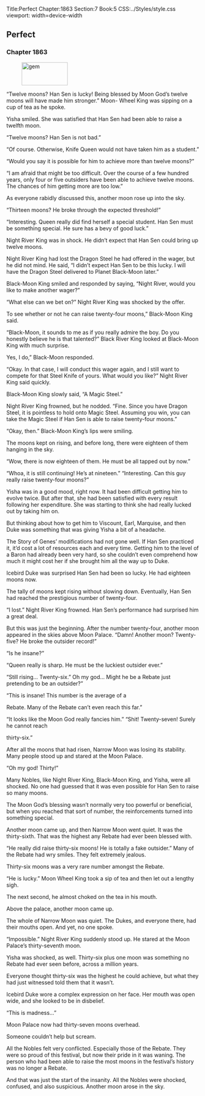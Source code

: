 Title:Perfect 
Chapter:1863 
Section:7 
Book:5 
CSS:../Styles/style.css 
viewport: width=device-width
  
## Perfect
### Chapter 1863 
<figure>
	<img src="../Images/gem.gif" alt="gem" id="gem" width="120" height="60" />
</figure>
  

  
  “Twelve moons? Han Sen is lucky! Being blessed by Moon God’s twelve moons will have made him stronger.” Moon- Wheel King was sipping on a cup of tea as he spoke.

Yisha smiled. She was satisfied that Han Sen had been able to raise a twelfth moon.

“Twelve moons? Han Sen is not bad.”

“Of course. Otherwise, Knife Queen would not have taken him as a student.”

“Would you say it is possible for him to achieve more than twelve moons?”

“I am afraid that might be too difficult. Over the course of a few hundred years, only four or five outsiders have been able to achieve twelve moons. The chances of him getting more are too low.”

As everyone rabidly discussed this, another moon rose up into the sky.

“Thirteen moons? He broke through the expected threshold!”

“Interesting. Queen really did find herself a special student. Han Sen must be something special. He sure has a bevy of good luck.”

Night River King was in shock. He didn’t expect that Han Sen could bring up twelve moons.

Night River King had lost the Dragon Steel he had offered in the wager, but he did not mind. He said, “I didn’t expect Han Sen to be this lucky. I will have the Dragon Steel delivered to Planet Black-Moon later.”

Black-Moon King smiled and responded by saying, “Night River, would you like to make another wager?”

“What else can we bet on?” Night River King was shocked by the offer.

To see whether or not he can raise twenty-four moons,” Black-Moon King said.

“Black-Moon, it sounds to me as if you really admire the boy. Do you honestly believe he is that talented?” Black River King looked at Black-Moon King with much surprise.

Yes, I do,” Black-Moon responded.

“Okay. In that case, I will conduct this wager again, and I still want to compete for that Steel Knife of yours. What would you like?” Night River King said quickly.

Black-Moon King slowly said, “A Magic Steel.”

Night River King frowned, but he nodded. “Fine. Since you have Dragon Steel, it is pointless to hold onto Magic Steel. Assuming you win, you can take the Magic Steel if Han Sen is able to raise twenty-four moons.”

“Okay, then.” Black-Moon King’s lips were smiling.

The moons kept on rising, and before long, there were eighteen of them hanging in the sky.

“Wow, there is now eighteen of them. He must be all tapped out by now.”

“Whoa, it is still continuing! He’s at nineteen.” “Interesting. Can this guy really raise twenty-four moons?”

Yisha was in a good mood, right now. It had been difficult getting him to evolve twice. But after that, she had been satisfied with every result following her expenditure. She was starting to think she had really lucked out by taking him on.

But thinking about how to get him to Viscount, Earl, Marquise, and then Duke was something that was giving Yisha a bit of a headache.

The Story of Genes’ modifications had not gone well. If Han Sen practiced it, it’d cost a lot of resources each and every time. Getting him to the level of a Baron had already been very hard, so she couldn’t even comprehend how much it might cost her if she brought him all the way up to Duke.

Icebird Duke was surprised Han Sen had been so lucky. He had eighteen moons now.

The tally of moons kept rising without slowing down. Eventually, Han Sen had reached the prestigious number of twenty-four.

“I lost.” Night River King frowned. Han Sen’s performance had surprised him a great deal.

But this was just the beginning. After the number twenty-four, another moon appeared in the skies above Moon Palace. “Damn! Another moon? Twenty-five? He broke the outsider record!”

“Is he insane?”

“Queen really is sharp. He must be the luckiest outsider ever.”

“Still rising… Twenty-six.” Oh my god… Might he be a Rebate just pretending to be an outsider?”

“This is insane! This number is the average of a

Rebate. Many of the Rebate can’t even reach this far.”

“It looks like the Moon God really fancies him.” “Shit! Twenty-seven! Surely he cannot reach

thirty-six.”

After all the moons that had risen, Narrow Moon was losing its stability. Many people stood up and stared at the Moon Palace.

“Oh my god! Thirty!”

Many Nobles, like Night River King, Black-Moon King, and Yisha, were all shocked. No one had guessed that it was even possible for Han Sen to raise so many moons.

The Moon God’s blessing wasn’t normally very too powerful or beneficial, but when you reached that sort of number, the reinforcements turned into something special.

Another moon came up, and then Narrow Moon went quiet. It was the thirty-sixth. That was the highest any Rebate had ever been blessed with.

“He really did raise thirty-six moons! He is totally a fake outsider.” Many of the Rebate had wry smiles. They felt extremely jealous.

Thirty-six moons was a very rare number amongst the Rebate.

“He is lucky.” Moon Wheel King took a sip of tea and then let out a lengthy sigh.

The next second, he almost choked on the tea in his mouth.

Above the palace, another moon came up.

The whole of Narrow Moon was quiet. The Dukes, and everyone there, had their mouths open. And yet, no one spoke.

“Impossible.” Night River King suddenly stood up. He stared at the Moon Palace’s thirty-seventh moon.

Yisha was shocked, as well. Thirty-six plus one moon was something no Rebate had ever seen before, across a million years.

Everyone thought thirty-six was the highest he could achieve, but what they had just witnessed told them that it wasn’t.

Icebird Duke wore a complex expression on her face. Her mouth was open wide, and she looked to be in disbelief.

“This is madness…”

Moon Palace now had thirty-seven moons overhead.

Someone couldn’t help but scream.

All the Nobles felt very conflicted. Especially those of the Rebate. They were so proud of this festival, but now their pride in it was waning. The person who had been able to raise the most moons in the festival’s history was no longer a Rebate.

And that was just the start of the insanity. All the Nobles were shocked, confused, and also suspicious. Another moon arose in the sky.
